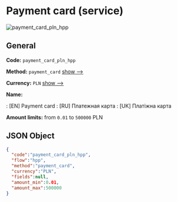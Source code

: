 
# Payment card (service) 
![payment_card_pln_hpp](https://static.openfintech.io/payment_methods/payment_card_pln_hpp/logo.svg?w=400&c=v0.59.26#w200)  

## General 
 
**Code:** `payment_card_pln_hpp` 
 
**Method:** `payment_card` 
 [show -->](/payment-methods/payment_card/) 
 
**Currency:** `PLN` [show -->](/currencies/PLN/) 
 
**Name:** 
 
:	[EN] Payment card 
:	[RU] Платежная карта 
:	[UK] Платіжна карта 
 
**Amount limits:** from `0.01` to `500000` PLN 

## JSON Object 

```json
{
  "code":"payment_card_pln_hpp",
  "flow":"hpp",
  "method":"payment_card",
  "currency":"PLN",
  "fields":null,
  "amount_min":0.01,
  "amount_max":500000
}
```  
